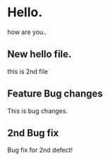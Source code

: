 # Hello. 
how are you..

## New hello file.
this is 2nd file

## Feature Bug changes
This is bug changes.

## 2nd Bug fix
Bug fix for 2nd defect!